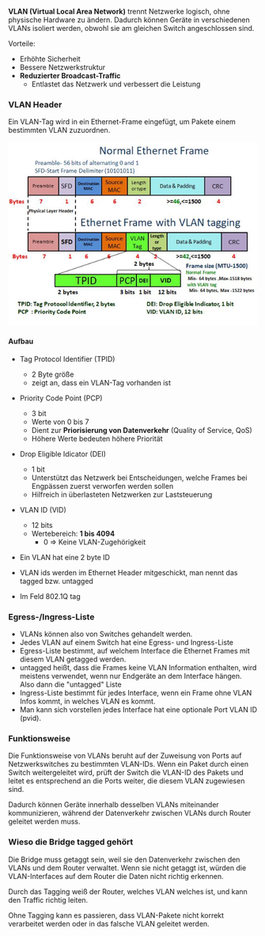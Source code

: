 **VLAN (Virtual Local Area Network)** trennt Netzwerke logisch, ohne physische Hardware zu ändern. Dadurch können Geräte in verschiedenen VLANs isoliert werden, obwohl sie am gleichen Switch angeschlossen sind.

Vorteile:
- Erhöhte Sicherheit
- Bessere Netzwerkstruktur
- **Reduzierter Broadcast-Traffic**
  - Entlastet das Netzwerk und verbessert die Leistung

### VLAN Header
Ein VLAN-Tag wird in ein Ethernet-Frame eingefügt, um Pakete einem bestimmten VLAN zuzuordnen.

![](../../images/Vlan_header.jpg)
#### Aufbau
- Tag Protocol Identifier (TPID)
    - 2 Byte größe
    - zeigt an, dass ein VLAN-Tag vorhanden ist

- Priority Code Point (PCP)
    - 3 bit
    - Werte von 0 bis 7
    - Dient zur **Priorisierung von Datenverkehr** (Quality of Service, QoS)
    - Höhere Werte bedeuten höhere Priorität

- Drop Eligible Idicator (DEI)
    - 1 bit
    - Unterstützt das Netzwerk bei Entscheidungen, welche Frames bei Engpässen zuerst verworfen werden sollen
    - Hilfreich in überlasteten Netzwerken zur Laststeuerung

- VLAN ID (VID)
    - 12 bits
    - Wertebereich: **1 bis 4094**
        - 0 => Keine VLAN-Zugehörigkeit


- Ein VLAN hat eine 2 byte ID
- VLAN ids werden im Ethernet Header mitgeschickt, man nennt das tagged bzw. untagged
- Im Feld 802.1Q tag

### Egress-/Ingress-Liste
- VLANs können also von Switches gehandelt werden.
- Jedes VLAN auf einem Switch hat eine Egress- und Ingress-Liste
- Egress-Liste bestimmt, auf welchem Interface die Ethernet Frames mit diesem VLAN getagged werden. 
- untagged heißt, dass die Frames keine VLAN Information enthalten, wird meistens verwendet, wenn nur Endgeräte an dem Interface hängen. Also dann die "untagged" Liste
- Ingress-Liste bestimmt für jedes Interface, wenn ein Frame ohne VLAN Infos kommt, in welches VLAN es kommt.
- Man kann sich vorstellen jedes Interface hat eine optionale Port VLAN ID (pvid).

### Funktionsweise
Die Funktionsweise von VLANs beruht auf der Zuweisung von Ports auf Netzwerkswitches zu bestimmten VLAN-IDs. Wenn ein Paket durch einen Switch weitergeleitet wird, prüft der Switch die VLAN-ID des Pakets und leitet es entsprechend an die Ports weiter, die diesem VLAN zugewiesen sind.

Dadurch können Geräte innerhalb desselben VLANs miteinander kommunizieren, während der Datenverkehr zwischen VLANs durch Router geleitet werden muss.

### Wieso die Bridge tagged gehört
Die Bridge muss getaggt sein, weil sie den Datenverkehr zwischen den VLANs und dem Router verwaltet. Wenn sie nicht getaggt ist, würden die VLAN-Interfaces auf dem Router die Daten nicht richtig erkennen.

Durch das Tagging weiß der Router, welches VLAN welches ist, und kann den Traffic richtig leiten.

Ohne Tagging kann es passieren, dass VLAN-Pakete nicht korrekt verarbeitet werden oder in das falsche VLAN geleitet werden.